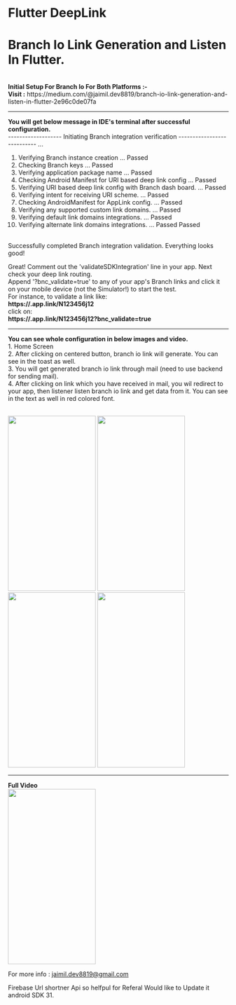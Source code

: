 # Flutter DeepLink
# Branch Io Link Generation and Listen In Flutter.
<br>
<b>Initial Setup For Branch Io For Both Platforms :- </b><br> 
<b>Visit :</b> https://medium.com/@jaimil.dev8819/branch-io-link-generation-and-listen-in-flutter-2e96c0de07fa
<hr>
<b>You will get below message in IDE's terminal after successful configuration.</b>
<br>
------------------- Initiating Branch integration verification --------------------------- ...

1. Verifying Branch instance creation ... Passed<br>
2. Checking Branch keys ... Passed<br>
3. Verifying application package name ... Passed<br>
4. Checking Android Manifest for URI based deep link config ... Passed<br>
5. Verifying URI based deep link config with Branch dash board. ... Passed<br>
6. Verifying intent for receiving URI scheme. ... Passed<br>
7. Checking AndroidManifest for AppLink config. ... Passed<br>
8. Verifying any supported custom link domains. ... Passed<br>
9. Verifying default link domains integrations. ... Passed<br>
10. Verifying alternate link domains integrations. ... Passed Passed<br>
<br>
Successfully completed Branch integration validation. Everything looks good!<br>

Great! Comment out the 'validateSDKIntegration' line in your app. Next check your deep link routing.<br>
Append '?bnc_validate=true' to any of your app's Branch links and click it on your mobile device (not the Simulator!) to start the test.<br>
For instance, to validate a link like:<br>
<b>https://.app.link/N123456j12</b><br>
click on:<br>
<b>https://.app.link/N123456j12?bnc_validate=true</b><br>

<hr>
<b>You can see whole configuration in below images and video.</b>
<br>
1.  Home Screen<br>
2.  After clicking on centered button, branch io link will generate. You can see in the toast as well.<br>
3.  You will get generated branch io link through mail (need to use backend for sending mail).<br>
4.  After clicking on link which you have received in mail, you wil redirect to your app, then listener listen branch io link and get data from it. You can see in the text as well     in red colored font.<br>
<br>
<p float="left">
<img src="https://user-images.githubusercontent.com/52445432/96335568-2a41e600-1097-11eb-95b3-219dcd62ce71.jpeg" width="200" height="400" />
<img src="https://user-images.githubusercontent.com/52445432/96335579-4ba2d200-1097-11eb-9172-f050df8450eb.jpeg" width="200" height="400" />
<img src="https://user-images.githubusercontent.com/52445432/96335583-5a898480-1097-11eb-807d-434698ecb62a.jpeg" width="200" height="400" />
<img src="https://user-images.githubusercontent.com/52445432/96335591-6aa16400-1097-11eb-9a90-d2c7eac27851.jpeg" width="200" height="400" />
</p>
<hr>
<b>Full Video</b>
<br>
<img src="https://user-images.githubusercontent.com/52445432/96335615-96bce500-1097-11eb-91d2-cdfdaa114f00.gif" width="200" height="400" />

For more info : jaimil.dev8819@gmail.com

 Firebase Url shortner Api so helfpul for Referal Would like to Update it android SDK 31.
